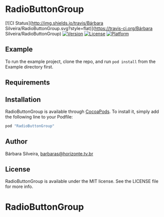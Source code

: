 # RadioButtonGroup

[![CI Status](http://img.shields.io/travis/Bárbara Silveira/RadioButtonGroup.svg?style=flat)](https://travis-ci.org/Bárbara Silveira/RadioButtonGroup)
[![Version](https://img.shields.io/cocoapods/v/RadioButtonGroup.svg?style=flat)](http://cocoapods.org/pods/RadioButtonGroup)
[![License](https://img.shields.io/cocoapods/l/RadioButtonGroup.svg?style=flat)](http://cocoapods.org/pods/RadioButtonGroup)
[![Platform](https://img.shields.io/cocoapods/p/RadioButtonGroup.svg?style=flat)](http://cocoapods.org/pods/RadioButtonGroup)

## Example

To run the example project, clone the repo, and run `pod install` from the Example directory first.

## Requirements

## Installation

RadioButtonGroup is available through [CocoaPods](http://cocoapods.org). To install
it, simply add the following line to your Podfile:

```ruby
pod "RadioButtonGroup"
```

## Author

Bárbara Silveira, barbaras@horizonte.tv.br

## License

RadioButtonGroup is available under the MIT license. See the LICENSE file for more info.
# RadioButtonGroup
